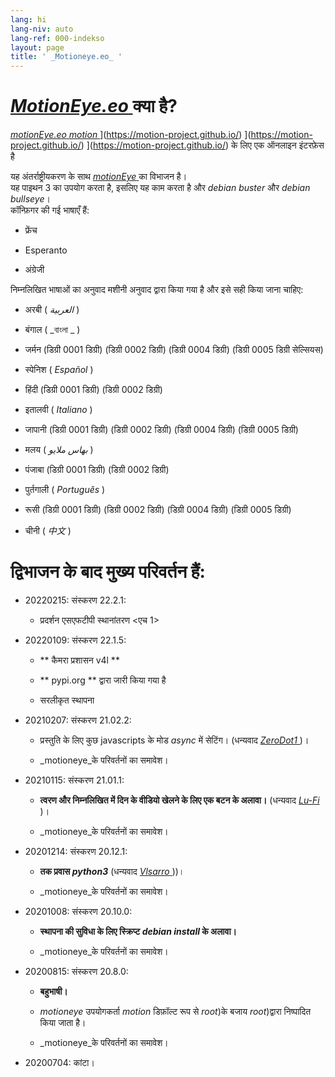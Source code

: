 ```yaml
---
lang: hi
lang-niv: auto
lang-ref: 000-indekso
layout: page
title: ' _Motioneye.eo_ '
---
```

#  [  _MotionEye.eo_  ](https://github.com/jmichault/motioneye.eo)  क्या है?

[  _motionEye.eo_  ](https://github.com/jmichault/motioneye.eo)   [  _motion_  ](https://motion-project.github.io/) ](https://motion-project.github.io/) ](https://motion-project.github.io/) ](https://motion-project.github.io/) के लिए एक ऑनलाइन इंटरफ़ेस है 

यह अंतर्राष्ट्रीयकरण के साथ [ _motionEye_ ](https://github.com/ccrisan/motioneye) का विभाजन है।  
यह पाइथन 3 का उपयोग करता है, इसलिए यह काम करता है और  _debian buster_  और  _debian bullseye_।   
कॉन्फ़िगर की गई भाषाएँ हैं:   

* फ्रेंच  


* Esperanto  


* अंग्रेजी  



निम्नलिखित भाषाओं का अनुवाद मशीनी अनुवाद द्वारा किया गया है और इसे सही किया जाना चाहिए:

* अरबी ( _العربية_ )


* बंगाल ( _বাংলা _ )
  

  

* जर्मन (डिग्री 0001 डिग्री) (डिग्री 0002 डिग्री) (डिग्री 0004 डिग्री) (डिग्री 0005 डिग्री सेल्सियस)


* स्पेनिश  (  _Español_  ) 


* हिंदी (डिग्री 0001 डिग्री) (डिग्री 0002 डिग्री)

  

* इतालवी  (  _Italiano_  ) 


* जापानी (डिग्री 0001 डिग्री) (डिग्री 0002 डिग्री) (डिग्री 0004 डिग्री) (डिग्री 0005 डिग्री)


* मलय  (  _بهاس ملايو_  ) 


* पंजाबा (डिग्री 0001 डिग्री) (डिग्री 0002 डिग्री)

  

* पुर्तगाली  (  _Português_  ) 


* रूसी (डिग्री 0001 डिग्री) (डिग्री 0002 डिग्री) (डिग्री 0004 डिग्री) (डिग्री 0005 डिग्री)


* चीनी  (  _中文_  ) 




# द्विभाजन के बाद मुख्य परिवर्तन हैं:

* 20220215: संस्करण 22.2.1:  


  * प्रदर्शन एसएफटीपी स्थानांतरण <एच 1>


* 20220109: संस्करण 22.1.5:  


  * ** कैमरा प्रशासन v4l **  


  * ** pypi.org **   द्वारा जारी किया गया है


  * सरलीकृत स्थापना  


* 20210207: संस्करण 21.02.2:


  * प्रस्तुति के लिए कुछ javascripts के मोड _async_ में सेटिंग। (धन्यवाद [ _ZeroDot1_ ]( https://github.com/ZeroDot1 ) )।


  *  _motioneye_के परिवर्तनों का समावेश।


* 20210115: संस्करण 21.01.1:


  * **त्वरण और निम्नलिखित में दिन के वीडियो खेलने के लिए एक बटन के अलावा।** (धन्यवाद [ _Lu-Fi_ ](https://github.com/Lu-Fi) )।


  *  _motioneye_के परिवर्तनों का समावेश।


* 20201214: संस्करण 20.12.1:


  * **तक प्रवास _python3_** (धन्यवाद [ _Vlsarro_ ](https://github.com/Vlsarro) ))।


  *  _motioneye_के परिवर्तनों का समावेश।


* 20201008: संस्करण 20.10.0:


  * **स्थापना की सुविधा के लिए स्क्रिप्ट _debian install_ के अलावा।**


  *  _motioneye_के परिवर्तनों का समावेश।


* 20200815: संस्करण 20.8.0:


  * **बहुभाषी।**


  * _motioneye_ उपयोगकर्ता _motion_ डिफ़ॉल्ट रूप से _root_)के बजाय _root_)द्वारा निष्पादित किया जाता है।


  *  _motioneye_के परिवर्तनों का समावेश।


* 20200704: कांटा।




